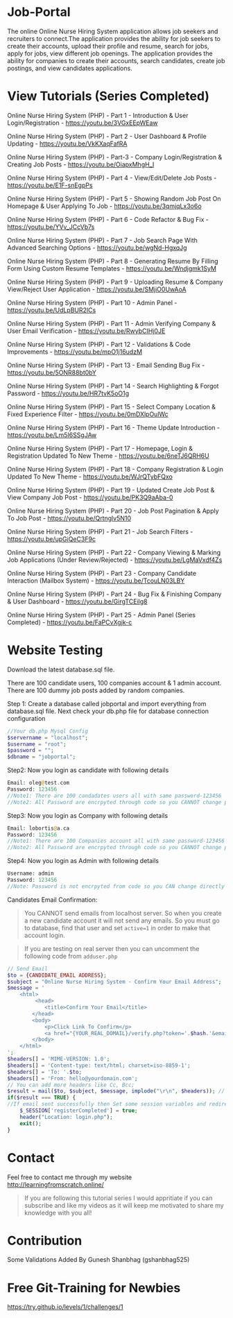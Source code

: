 # Job-Portal

The online Online Nurse Hiring System application allows job seekers and recruiters to connect.The application provides the ability for job seekers to create their accounts, upload their profile and resume, search for jobs, apply for jobs, view different job openings. The application provides the ability for companies to create their accounts, search candidates, create job postings, and view candidates applications.

# View Tutorials (Series Completed)

Online Nurse Hiring System (PHP) - Part 1 - Introduction & User Login/Registration - https://youtu.be/3VGxEEpWEaw

Online Nurse Hiring System (PHP) - Part 2 - User Dashboard & Profile Updating - https://youtu.be/VkKXaqFafRA

Online Nurse Hiring System (PHP) - Part-3 - Company Login/Registration & Creating Job Posts - https://youtu.be/OiapxMhgH_I

Online Nurse Hiring System (PHP) - Part 4 - View/Edit/Delete Job Posts - https://youtu.be/E1F-snEgpPs

Online Nurse Hiring System (PHP) - Part 5 - Showing Random Job Post On Homepage & User Applying To Job - https://youtu.be/3qmjqLx3o6o

Online Nurse Hiring System (PHP) - Part 6 - Code Refactor & Bug Fix - https://youtu.be/YVv_JCcVb7s

Online Nurse Hiring System (PHP) - Part 7 - Job Search Page With Advanced Searching Options  - https://youtu.be/wgNd-HgxqJg

Online Nurse Hiring System (PHP) - Part 8 - Generating Resume By Filling Form Using Custom Resume Templates - https://youtu.be/Wndjgmk1SyM

Online Nurse Hiring System (PHP) - Part 9 - Uploading Resume & Company View/Reject User Application - https://youtu.be/SMjiO0UwAoA

Online Nurse Hiring System (PHP) - Part 10 - Admin Panel - https://youtu.be/UdLpBUR2lCs

Online Nurse Hiring System (PHP) - Part 11 - Admin Verifying Company & User Email Verification - https://youtu.be/RwybCIHj0JE

Online Nurse Hiring System (PHP) - Part 12 - Validations & Code Improvements - https://youtu.be/mpO1j16udzM

Online Nurse Hiring System (PHP) - Part 13 - Email Sending Bug Fix - https://youtu.be/5ONR88bt0bY

Online Nurse Hiring System (PHP) - Part 14 - Search Highlighting & Forgot Password - https://youtu.be/HR7tvK5oO1g

Online Nurse Hiring System (PHP) - Part 15 - Select Company Location & Fixed Experience Filter - https://youtu.be/0mDXlpOulWc

Online Nurse Hiring System (PHP) - Part 16 - Theme Update Introduction - https://youtu.be/Lm5I6SSgJAw

Online Nurse Hiring System (PHP) - Part 17 - Homepage, Login & Registration Updated To New Theme - https://youtu.be/6neTJ6QRH6U

Online Nurse Hiring System (PHP) - Part 18 - Company Registration & Login Updated To New Theme - https://youtu.be/WJrQTybFQxo

Online Nurse Hiring System (PHP) - Part 19 - Updated Create Job Post & View Company Job Post - https://youtu.be/PK3Q9aAba-0

Online Nurse Hiring System (PHP) - Part 20 - Job Post Pagination & Apply To Job Post - https://youtu.be/Qrtnglv5N10

Online Nurse Hiring System (PHP) - Part 21 - Job Search Filters - https://youtu.be/upGiQeC3F9c

Online Nurse Hiring System (PHP) - Part 22 - Company Viewing & Marking Job Applications (Under Review/Rejected) - https://youtu.be/LgMaVxdf4Zs

Online Nurse Hiring System (PHP) - Part 23 - Company Candidate Interaction (Mailbox System) - https://youtu.be/TcouLN03LBY

Online Nurse Hiring System (PHP) - Part 24 - Bug Fix & Finishing Company & User Dashboard - https://youtu.be/GirgTCEilg8

Online Nurse Hiring System (PHP) - Part 25 - Admin Panel (Series Completed) - https://youtu.be/FaPCvXgjk-c

# Website Testing

Download the latest database.sql file.

There are 100 candidate users, 100 companies account & 1 admin account.
There are 100 dummy job posts added by random companies.

Step 1: Create a database called jobportal and import everything from database.sql file. Next check your db.php file for database connection configuration

```php
//Your db.php Mysql Config
$servername = "localhost";
$username = "root";
$password = "";
$dbname = "jobportal";
```

Step2: Now you login as candidate with following details

```php
Email: oleg@test.com
Password: 123456
//Note1: There are 100 candadates users all with same password-123456
//Note2: All Password are encrpyted through code so you CANNOT change password directly from database.
```

Step3: Now you login as Company with following details

```php
Email: lobortis@a.ca
Password: 123456
//Note1: There are 100 Companies account all with same password-123456
//Note2: All Password are encrpyted through code so you CANNOT change password directly from database.
```

Step4: Now you login as Admin with following details

```php
Username: admin
Password: 123456
//Note: Password is not encrpyted from code so you CAN change directly from database.
```

Candidates Email Confirmation:
>You CANNOT send emails from localhost server. So when you create a new candidate account it will not send any emails. So you must go to database, find that user and set ```active=1``` in order to make that account login. 

>If you are testing on real server then you can uncomment the following code from ```adduser.php```

```php
// Send Email
$to = {CANDIDATE_EMAIL ADDRESS};
$subject = "Online Nurse Hiring System - Confirm Your Email Address";
$message = '
    <html>
    	 <head>
		    <title>Confirm Your Email</title>
		</head>
		<body>
		    <p>Click Link To Confirm</p>
		    <a href="{YOUR_REAL_DOMAIL}/verify.php?token='.$hash.'&email='.$email.'">Verify Email</a>
		</body>
	</html>
';
$headers[] = 'MIME-VERSION: 1.0';
$headers[] = 'Content-type: text/html; charset=iso-8859-1';
$headers[] = 'To: '.$to;
$headers[] = 'From: hello@yourdomain.com';
// You can add more headers like Cc, Bcc;
$result = mail($to, $subject, $message, implode("\r\n", $headers)); // \r\n will return new line. 
if($result === TRUE) {
//If email sent successfully then Set some session variables and redirect to login page
	$_SESSION['registerCompleted'] = true;
	header("Location: login.php");
	exit();
}
```

# Contact
Feel free to contact me through my website http://learningfromscratch.online/ 
>If you are following this tutorial series I would appritiate if you can subscribe and like my videos as it will keep me motivated to share my knowledge with you all!

# Contribution
Some Validations Added By Gunesh Shanbhag (gshanbhag525)

# Free Git-Training for Newbies
https://try.github.io/levels/1/challenges/1
